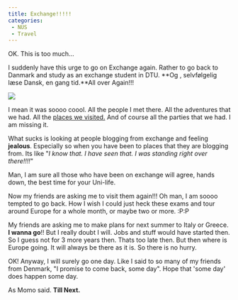 ```yaml
---
title: Exchange!!!!!
categories:
 - NUS
 - Travel
---
```


OK. This is too much...

I suddenly have this urge to go on Exchange again. Rather to go back to Danmark and study as an exchange student in DTU. **Og , selvfølgelig læse Dansk, en gang tid.**All over Again!!!

![](../images/2010/04/Danish_flag.jpg)

I mean it was soooo coool. All the people I met there. All the adventures that we had. All the [places we visited.][0] And of course all the parties that we had. I am missing it.

What sucks is looking at people blogging from exchange and feeling **jealous**. Especially so when you have been to places that they are blogging from. Its like "_I know that. I have seen that. I was standing right over there!!!!_"

Man, I am sure all those who have been on exchange will agree, hands down, the best time for your Uni-life.

Now my friends are asking me to visit them again!!! Oh man, I am soooo tempted to go back. How I wish I could just heck these exams and tour around Europe for a whole month, or maybe two or more. :P:P

My friends are asking me to make plans for next summer to Italy or Greece. **I wanna go**!! But I really doubt I will. Jobs and stuff would have started then. So I guess not for 3 more years then. Thats too late then. But then where is Europe going. It will always be there as it is. So there is no hurry.

OK! Anyway, I will surely go one day. Like I said to so many of my friends from Denmark, "I promise to come back, some day". Hope that 'some day' does happen some day.

As Momo said. **Till Next.**


[0]: http://www.chinpen.net/blog/norway.html
